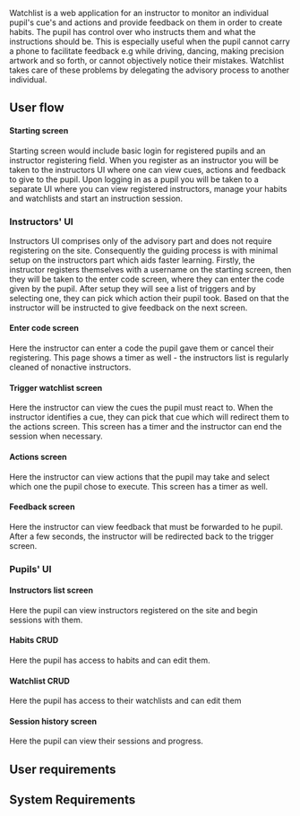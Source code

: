 Watchlist is a web application for an instructor to monitor an individual pupil's cue's and actions and provide feedback on them in order to create habits. The pupil has control over who instructs them and what the instructions should be. This is especially useful when the pupil cannot carry a phone to facilitate feedback e.g while driving, dancing, making precision artwork and so forth, or cannot objectively notice their mistakes. Watchlist takes care of these problems by delegating the advisory process to another individual. 

## User flow

#### Starting screen

Starting screen would include basic login for registered pupils and an instructor registering field. When you register as an instructor you will be taken to the instructors UI where one can view cues, actions and feedback to give to the pupil. Upon logging in as a pupil you will be taken to a separate UI where you can view registered instructors, manage your habits and watchlists and start an instruction session.  

### Instructors' UI

Instructors UI comprises only of the advisory part and does not require registering on the site. Consequently the guiding process is with minimal setup on the instructors part which aids faster learning. Firstly, the instructor registers themselves with a username on the starting screen, then they will be taken to the enter code screen, where they can enter the code given by the pupil. After setup they will see a list of triggers and by selecting one, they can pick which action their pupil took. Based on that the instructor will be instructed to give feedback on the next screen.

#### Enter code screen

Here the instructor can enter a code the pupil gave them or cancel their registering. This page shows a timer as well - the instructors list is regularly cleaned of nonactive instructors.

#### Trigger watchlist screen

Here the instructor can view the cues the pupil must react to. When the instructor identifies a cue, they can pick that cue which will redirect them to the actions screen. This screen has a timer and the instructor can end the session when necessary. 

#### Actions screen

Here the instructor can view actions that the pupil may take and select which one the pupil chose to execute. This screen has a timer as well.

#### Feedback screen

Here the instructor can view feedback that must be forwarded to he pupil. After a few seconds, the instructor will be redirected back to the trigger screen.

### Pupils' UI

#### Instructors list screen

Here the pupil can view instructors registered on the site and begin sessions with them. 

#### Habits CRUD

Here the pupil has access to habits and can edit them.

#### Watchlist CRUD

Here the pupil has access to their watchlists and can edit them

#### Session history screen

Here the pupil can view their sessions and progress.

## User requirements

## System Requirements
